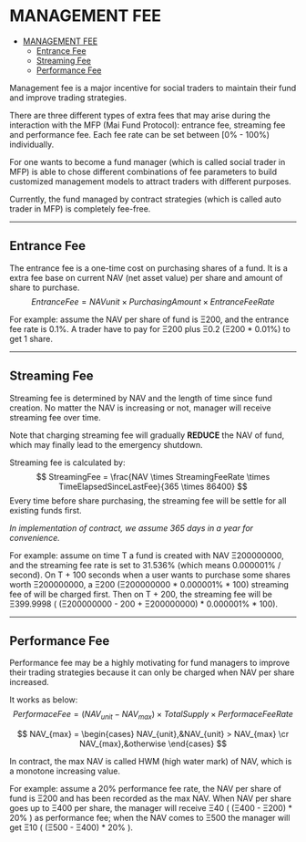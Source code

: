 # MANAGEMENT FEE

- [MANAGEMENT FEE](#management-fee)
  - [Entrance Fee](#entrance-fee)
  - [Streaming Fee](#streaming-fee)
  - [Performance Fee](#performance-fee)

Management fee is a major incentive for social traders to maintain their fund and improve trading strategies.

There are three different types of extra fees that may arise during the interaction with the MFP (Mai Fund Protocol): entrance fee, streaming fee and performance fee. Each fee rate can be set between [0% - 100%) individually.

For one wants to become a fund manager (which is called social trader in MFP) is able to chose different combinations of  fee parameters to build customized management models to attract traders with different purposes.

Currently, the fund managed by contract strategies (which is called auto trader in MFP) is completely fee-free.

-----

## Entrance Fee

The entrance fee is a one-time cost on purchasing shares of a fund. It is a extra fee base on current NAV (net asset value) per share and amount of share to purchase.
$$
EntranceFee = NAVunit \times PurchasingAmount \times EntranceFeeRate
$$

For example: assume the NAV per share of fund is Ξ200, and the entrance fee rate is 0.1%. A trader have to pay for Ξ200 plus Ξ0.2 (Ξ200 * 0.01%)  to get 1 share.

-----

## Streaming Fee

Streaming fee is determined by NAV and the length of time since fund creation. No matter the NAV is increasing or not, manager will receive streaming fee over time.

Note that charging streaming fee will gradually **REDUCE** the NAV of fund, which may finally lead to the emergency shutdown.

Streaming fee is calculated by:
$$
StreamingFee = \frac{NAV \times StreamingFeeRate \times TimeElapsedSinceLastFee}{365 \times 86400}
$$
Every time before share purchasing, the streaming fee will be settle for all existing funds first.

*In implementation of contract, we assume 365 days in a year for convenience.*

For example:  assume on time T a fund is created with NAV Ξ200000000, and the streaming fee rate is set to 31.536% (which means 0.000001% / second).  On T + 100 seconds when a user wants to purchase some shares worth Ξ200000000, a Ξ200 (Ξ200000000 * 0.000001% * 100) streaming fee of will be charged first. Then on T + 200, the streaming fee will be Ξ399.9998  ( (Ξ200000000 - 200 + Ξ200000000) * 0.000001% * 100).

-----

## Performance Fee

Performance fee may be a highly motivating for fund managers to improve their trading strategies because it can only be charged when NAV per share increased.

It works as below:
$$
PerformaceFee = (NAV_{unit} - NAV_{max}) \times TotalSupply \times PerformaceFeeRate
$$

$$
NAV_{max} =
\begin{cases}
NAV_{unit},&NAV_{unit} > NAV_{max}
\cr
NAV_{max},&otherwise
\end{cases}
$$

In contract, the max NAV is called HWM (high water mark) of NAV, which is a monotone increasing value.

For example: assume a 20% performance fee rate, the NAV per share of fund is Ξ200 and has been recorded as the max NAV. When NAV per share goes up to Ξ400 per share,  the manager will receive Ξ40 ( (Ξ400 - Ξ200) * 20% ) as performance fee; when the NAV comes to Ξ500 the manager will get Ξ10 ( (Ξ500 - Ξ400) * 20% ).